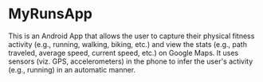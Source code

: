# MyRunsApp

This is an Android App that allows the user to capture their physical fitness activity (e.g., running, walking, biking, etc.) and view the stats (e.g., path traveled, average speed, current speed, etc.) on Google Maps. It uses sensors (viz. GPS, accelerometers) in the phone to infer the user's activity (e.g., running) in an automatic manner. 

